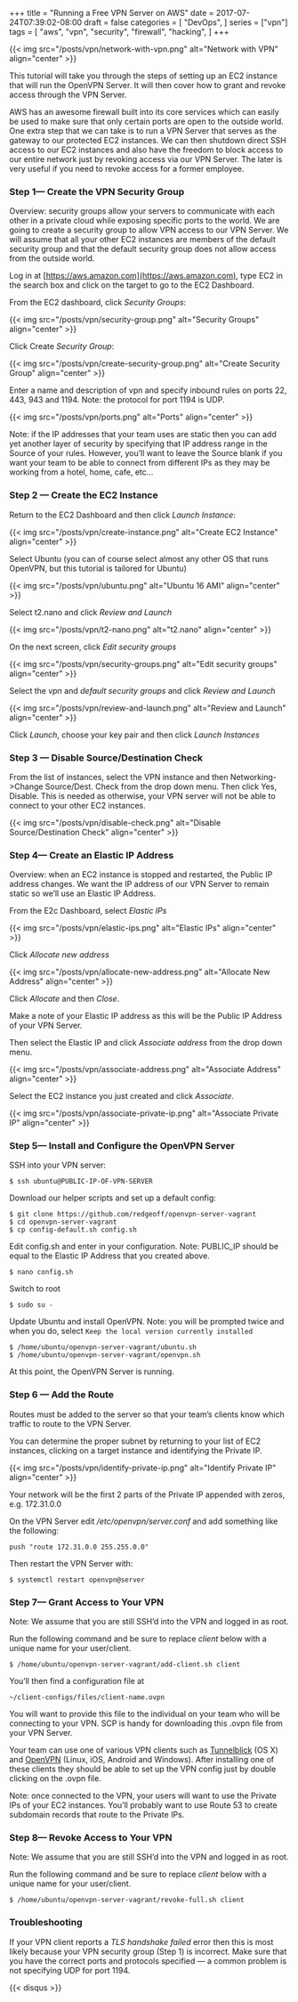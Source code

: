 +++
title = "Running a Free VPN Server on AWS"
date = 2017-07-24T07:39:02-08:00
draft = false
categories = [
  "DevOps",
]
series = ["vpn"]
tags = [
  "aws",
  "vpn",
  "security",
  "firewall",
  "hacking",
]
+++

{{< img src="/posts/vpn/network-with-vpn.png" alt="Network with VPN" align="center" >}}

This tutorial will take you through the steps of setting up an EC2 instance that will run the OpenVPN Server. It will then cover how to grant and revoke access through the VPN Server.

AWS has an awesome firewall built into its core services which can easily be used to make sure that only certain ports are open to the outside world. One extra step that we can take is to run a VPN Server that serves as the gateway to our protected EC2 instances. We can then shutdown direct SSH access to our EC2 instances and also have the freedom to block access to our entire network just by revoking access via our VPN Server. The later is very useful if you need to revoke access for a former employee.

### Step 1— Create the VPN Security Group

Overview: security groups allow your servers to communicate with each other in a private cloud while exposing specific ports to the world. We are going to create a security group to allow VPN access to our VPN Server. We will assume that all your other EC2 instances are members of the default security group and that the default security group does not allow access from the outside world.

Log in at [https://aws.amazon.com](https://aws.amazon.com), type EC2 in the search box and click on the target to go to the EC2 Dashboard.

From the EC2 dashboard, click _Security Groups_:

{{< img src="/posts/vpn/security-group.png" alt="Security Groups" align="center" >}}

Click Create _Security Group_:

{{< img src="/posts/vpn/create-security-group.png" alt="Create Security Group" align="center" >}}

Enter a name and description of vpn and specify inbound rules on ports 22, 443, 943 and 1194. Note: the protocol for port 1194 is UDP.

{{< img src="/posts/vpn/ports.png" alt="Ports" align="center" >}}

Note: if the IP addresses that your team uses are static then you can add yet another layer of security by specifying that IP address range in the Source of your rules. However, you’ll want to leave the Source blank if you want your team to be able to connect from different IPs as they may be working from a hotel, home, cafe, etc…

### Step 2 — Create the EC2 Instance

Return to the EC2 Dashboard and then click _Launch Instance_:

{{< img src="/posts/vpn/create-instance.png" alt="Create EC2 Instance" align="center" >}}

Select Ubuntu (you can of course select almost any other OS that runs OpenVPN, but this tutorial is tailored for Ubuntu)

{{< img src="/posts/vpn/ubuntu.png" alt="Ubuntu 16 AMI" align="center" >}}

Select t2.nano and click _Review and Launch_

{{< img src="/posts/vpn/t2-nano.png" alt="t2.nano" align="center" >}}

On the next screen, click _Edit security groups_

{{< img src="/posts/vpn/security-groups.png" alt="Edit security groups" align="center" >}}

Select the _vpn_ and _default security groups_ and click _Review and Launch_

{{< img src="/posts/vpn/review-and-launch.png" alt="Review and Launch" align="center" >}}

Click _Launch_, choose your key pair and then click _Launch Instances_

### Step 3 — Disable Source/Destination Check

From the list of instances, select the VPN instance and then Networking->Change Source/Dest. Check from the drop down menu. Then click Yes, Disable. This is needed as otherwise, your VPN server will not be able to connect to your other EC2 instances.

{{< img src="/posts/vpn/disable-check.png" alt="Disable Source/Destination Check" align="center" >}}

### Step 4— Create an Elastic IP Address

Overview: when an EC2 instance is stopped and restarted, the Public IP address changes. We want the IP address of our VPN Server to remain static so we’ll use an Elastic IP Address.

From the E2c Dashboard, select _Elastic IPs_

{{< img src="/posts/vpn/elastic-ips.png" alt="Elastic IPs" align="center" >}}

Click _Allocate new address_

{{< img src="/posts/vpn/allocate-new-address.png" alt="Allocate New Address" align="center" >}}

Click _Allocate_ and then _Close_.

Make a note of your Elastic IP address as this will be the Public IP Address of your VPN Server.

Then select the Elastic IP and click _Associate address_ from the drop down menu.

{{< img src="/posts/vpn/associate-address.png" alt="Associate Address" align="center" >}}

Select the EC2 instance you just created and click _Associate_.

{{< img src="/posts/vpn/associate-private-ip.png" alt="Associate Private IP" align="center" >}}

### Step 5— Install and Configure the OpenVPN Server

SSH into your VPN server:

```
$ ssh ubuntu@PUBLIC-IP-OF-VPN-SERVER
```

Download our helper scripts and set up a default config:

```
$ git clone https://github.com/redgeoff/openvpn-server-vagrant
$ cd openvpn-server-vagrant
$ cp config-default.sh config.sh
```

Edit config.sh and enter in your configuration. Note: PUBLIC_IP should be equal to the Elastic IP Address that you created above.

```
$ nano config.sh
```

Switch to root

```
$ sudo su -
```

Update Ubuntu and install OpenVPN. Note: you will be prompted twice and when you do, select `Keep the local version currently installed`

```
$ /home/ubuntu/openvpn-server-vagrant/ubuntu.sh
$ /home/ubuntu/openvpn-server-vagrant/openvpn.sh
```

At this point, the OpenVPN Server is running.

### Step 6 — Add the Route

Routes must be added to the server so that your team’s clients know which traffic to route to the VPN Server.

You can determine the proper subnet by returning to your list of EC2 instances, clicking on a target instance and identifying the Private IP.

{{< img src="/posts/vpn/identify-private-ip.png" alt="Identify Private IP" align="center" >}}

Your network will be the first 2 parts of the Private IP appended with zeros, e.g. 172.31.0.0

On the VPN Server edit _/etc/openvpn/server.conf_ and add something like the following:

```
push "route 172.31.0.0 255.255.0.0"
```

Then restart the VPN Server with:

```
$ systemctl restart openvpn@server
```

### Step 7— Grant Access to Your VPN

Note: We assume that you are still SSH’d into the VPN and logged in as root.

Run the following command and be sure to replace _client_ below with a unique name for your user/client.

```
$ /home/ubuntu/openvpn-server-vagrant/add-client.sh client
```

You’ll then find a configuration file at

```
~/client-configs/files/client-name.ovpn
```

You will want to provide this file to the individual on your team who will be connecting to your VPN. SCP is handy for downloading this .ovpn file from your VPN Server.

Your team can use one of various VPN clients such as [Tunnelblick](https://tunnelblick.net/) (OS X) and [OpenVPN](https://openvpn.net/community-downloads/) (Linux, iOS, Android and Windows). After installing one of these clients they should be able to set up the VPN config just by double clicking on the .ovpn file.

Note: once connected to the VPN, your users will want to use the Private IPs of your EC2 instances. You’ll probably want to use Route 53 to create subdomain records that route to the Private IPs.

### Step 8— Revoke Access to Your VPN

Note: We assume that you are still SSH’d into the VPN and logged in as root.

Run the following command and be sure to replace _client_ below with a unique name for your user/client.

```
$ /home/ubuntu/openvpn-server-vagrant/revoke-full.sh client
```

### Troubleshooting

If your VPN client reports a _TLS handshake failed_ error then this is most likely because your VPN security group (Step 1) is incorrect. Make sure that you have the correct ports and protocols specified — a common problem is not specifying UDP for port 1194.

{{< disqus >}}